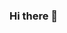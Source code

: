### Hi there 👋

<!--
**shreyeaah/shreyeaah** is a ✨ _special_ ✨ repository because its `README.md` (this file) appears on your GitHub profile.

Here are some ideas to get you started:

- 🔭 I’m currently working on a front-end project
- 🌱 I’m currently learning full stack web development
- 👯 I’m looking to collaborate on innovative development projects
- 😄 Pronouns: she/her

